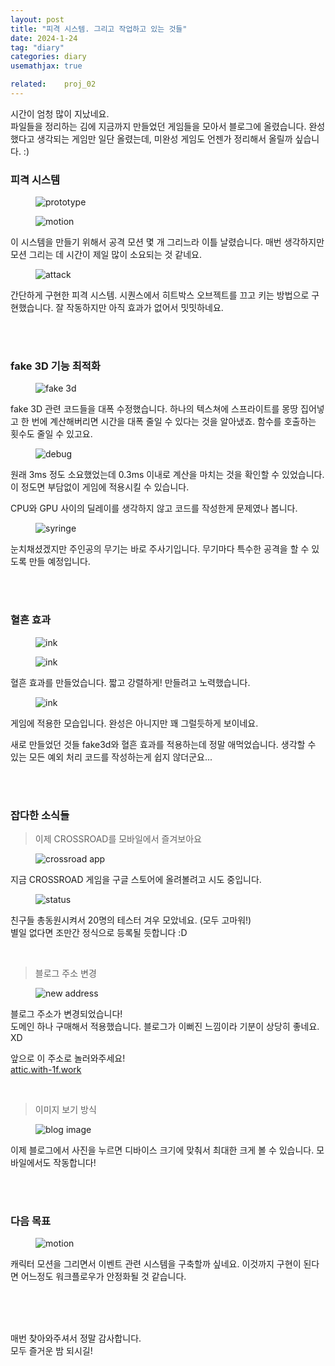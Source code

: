 ```yaml
---
layout: post
title: "피격 시스템. 그리고 작업하고 있는 것들"
date: 2024-1-24
tag: "diary"
categories: diary
usemathjax: true

related:    proj_02
---
```


시간이 엄청 많이 지났네요.  
파일들을 정리하는 김에 지금까지 만들었던 게임들을 모아서 블로그에 올렸습니다. 
완성했다고 생각되는 게임만 일단 올렸는데, 미완성 게임도 언젠가 정리해서 올릴까 싶습니다. :)

<h3>피격 시스템</h3>

<div class="screenshot-list">
    <figure>
        <img class="title-image" src="{{ site.image_location }}/diary/proj2_diary/09/proto.gif" alt="prototype">
    </figure>
    <figure>
        <img class="title-image" src="{{ site.image_location }}/diary/proj2_diary/09/motion.gif" alt="motion">
    </figure>
</div>

이 시스템을 만들기 위해서 공격 모션 몇 개 그리느라 이틀 날렸습니다. 매번 생각하지만 모션 그리는 데 시간이 제일 많이 소요되는 것 같네요.

<figure>
    <img class="title-image" src="{{ site.image_location }}/diary/proj2_diary/09/attack.gif" alt="attack">
</figure>

간단하게 구현한 피격 시스템. 시퀀스에서 히트박스 오브젝트를 끄고 키는 방법으로 구현했습니다. 잘 작동하지만 아직 효과가 없어서 밋밋하네요.

<br/>
<br/>

<h3>fake 3D 기능 최적화</h3>

<figure>
    <img class="title-image" src="{{ site.image_location }}/diary/proj2_diary/09/fake_3D.gif" alt="fake 3d">
</figure>

fake 3D 관련 코드들을 대폭 수정했습니다. 
하나의 텍스쳐에 스프라이트를 몽땅 집어넣고 한 번에 계산해버리면 
시간을 대폭 줄일 수 있다는 것을 알아냈죠. 함수를 호출하는 횟수도 줄일 수 있고요.

<figure>
    <img class="title-image" src="{{ site.image_location }}/diary/proj2_diary/09/fake3d.png" alt="debug">
</figure>

원래 3ms 정도 소요했었는데 0.3ms 이내로 계산을 마치는 것을 확인할 수 있었습니다. 
이 정도면 부담없이 게임에 적용시킬 수 있습니다.

CPU와 GPU 사이의 딜레이를 생각하지 않고 코드를 작성한게 문제였나 봅니다.

<figure>
    <img class="title-image" src="{{ site.image_location }}/diary/proj2_diary/09/syringe.png" alt="syringe">
</figure>

눈치채셨겠지만 주인공의 무기는 바로 주사기입니다. 무기마다 특수한 공격을 할 수 있도록 만들 예정입니다.

<br/>
<br/>

<h3>혈흔 효과</h3>

<div class="screenshot-list">
    <figure>
        <img class="title-image" src="{{ site.image_location }}/diary/proj2_diary/09/ink.gif" alt="ink">
    </figure>
    <figure>
        <img class="title-image" src="{{ site.image_location }}/diary/proj2_diary/09/ink2.gif" alt="ink">
    </figure>
</div>

혈흔 효과를 만들었습니다. 짧고 강렬하게! 만들려고 노력했습니다.

<figure>
    <img class="title-image" src="{{ site.image_location }}/diary/proj2_diary/09/ink3.gif" alt="ink">
</figure>

게임에 적용한 모습입니다. 완성은 아니지만 꽤 그럴듯하게 보이네요.  

새로 만들었던 것들 fake3d와 혈흔 효과를 적용하는데 정말 애먹었습니다. 
생각할 수 있는 모든 예외 처리 코드를 작성하는게 쉽지 않더군요...

<br/>
<br/>

<h3>잡다한 소식들</h3>

> 이제 CROSSROAD를 모바일에서 즐겨보아요

<figure>
    <img class="title-image" src="{{ site.image_location }}/diary/proj2_diary/09/crossroad.png" alt="crossroad app">
</figure>

지금 CROSSROAD 게임을 구글 스토어에 올려볼려고 시도 중입니다. 

<figure>
    <img class="title-image" src="{{ site.image_location }}/diary/proj2_diary/09/status.png" alt="status">
</figure>

친구들 총동원시켜서 20명의 테스터 겨우 모았네요. (모두 고마워!)  
별일 없다면 조만간 정식으로 등록될 듯합니다 :D

<br/>

> 블로그 주소 변경

<figure>
    <img class="title-image" src="{{ site.image_location }}/diary/proj2_diary/09/new_address.png" alt="new address">
</figure>

블로그 주소가 변경되었습니다!  
도메인 하나 구매해서 적용했습니다. 블로그가 이뻐진 느낌이라 기분이 상당히 좋네요. XD

앞으로 이 주소로 놀러와주세요!  
[attic.with-1f.work](https://attic.with-1f.work)

<br/>

> 이미지 보기 방식

<figure>
    <img class="title-image" src="{{ site.image_location }}/diary/proj2_diary/09/blog_image.png" alt="blog image">
</figure>

이제 블로그에서 사진을 누르면 디바이스 크기에 맞춰서 최대한 크게 볼 수 있습니다. 모바일에서도 작동합니다!

<br/>
<br/>

<h3>다음 목표</h3>

<figure>
    <img class="title-image" src="{{ site.image_location }}/diary/proj2_diary/09/apply_motion.gif" alt="motion">
</figure>

캐릭터 모션을 그리면서 이벤트 관련 시스템을 구축할까 싶네요. 이것까지 구현이 된다면 어느정도 워크플로우가 안정화될 것 같습니다.

<br/>
<br/>
<br/>

매번 찾아와주셔서 정말 감사합니다.  
모두 즐거운 밤 되시길!